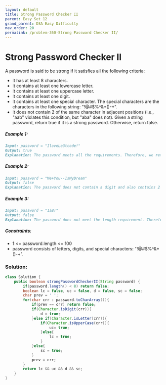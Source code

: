 ```yaml
---
layout: default
title: Strong Password Checker II
parent: Easy Set 12
grand_parent: DSA Easy Difficulty
nav_order: 20
permalink: /problem-360-Strong Password Checker II/
---
```

# Strong Password Checker II
A password is said to be strong if it satisfies all the following criteria:

* It has at least 8 characters.
* It contains at least one lowercase letter.
* It contains at least one uppercase letter.
* It contains at least one digit.
* It contains at least one special character. The special characters are the characters in the following string: "!@#$%^&*()-+".
* It does not contain 2 of the same character in adjacent positions (i.e., "aab" violates this condition, but "aba" does not).
Given a string password, return true if it is a strong password. Otherwise, return false.

##### Example 1:
```markdown
Input: password = "IloveLe3tcode!"
Output: true
Explanation: The password meets all the requirements. Therefore, we return true.
```
##### Example 2:
```markdown
Input: password = "Me+You--IsMyDream"
Output: false
Explanation: The password does not contain a digit and also contains 2 of the same character in adjacent positions. Therefore, we return false.
```
##### Example 3:
```markdown
Input: password = "1aB!"
Output: false
Explanation: The password does not meet the length requirement. Therefore, we return false.
```
##### Constraints:
* 1 <= password.length <= 100
* password consists of letters, digits, and special characters: "!@#$%^&*()-+".

### Solution:
```java
class Solution {
    public boolean strongPasswordCheckerII(String password) {
        if(password.length() < 8) return false;
        boolean lc = false, uc = false, d = false, sc = false;
        char prev = ' ';
        for(char crr : password.toCharArray()){
            if(prev == crr) return false;
            if(Character.isDigit(crr)){
                d = true;
            }else if(Character.isLetter(crr)){
                if(Character.isUpperCase(crr)){
                    uc= true;
                }else{
                    lc = true;
                }
            }else{
                sc = true;
            }
            prev = crr;
        }
        return lc && uc && d && sc;
    }
}
```